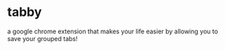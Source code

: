 # tabby
a google chrome extension that makes your life easier by allowing you to save your grouped tabs!
